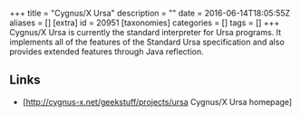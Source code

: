 +++
title = "Cygnus/X Ursa"
description = ""
date = 2016-06-14T18:05:55Z
aliases = []
[extra]
id = 20951
[taxonomies]
categories = []
tags = []
+++
Cygnus/X Ursa is currently the standard interpreter for Ursa programs. It implements all of the features of the Standard Ursa specification and also provides extended features through Java reflection.

## Links
* [http://cygnus-x.net/geekstuff/projects/ursa Cygnus/X Ursa homepage]
